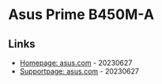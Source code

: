 # Asus Prime B450M-A

## Links

* [Homepage: asus.com](https://www.asus.com/motherboards-components/motherboards/prime/prime-b450m-a/) - 20230627
* [Supportpage: asus.com](https://www.asus.com/de/motherboards-components/motherboards/prime/prime-b450m-a/helpdesk_knowledge/?model2Name=PRIME-B450M-A) - 20230627
